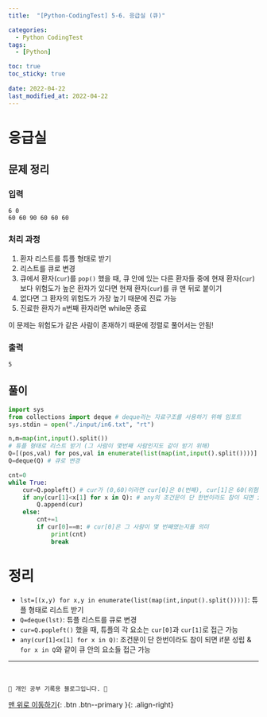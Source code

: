 ```yaml
---
title:  "[Python-CodingTest] 5-6. 응급실 (큐)"

categories:
  - Python CodingTest
tags:
  - [Python]

toc: true
toc_sticky: true
 
date: 2022-04-22
last_modified_at: 2022-04-22
---
```


# 응급실
## 문제 정리
### 입력
```
6 0
60 60 90 60 60 60
```
### 처리 과정
1. 환자 리스트를 튜플 형태로 받기
2. 리스트를 큐로 변경
3. 큐에서 환자(`cur`)를 `pop()` 했을 때, 큐 안에 있는 다른 환자들 중에 현재 환자(`cur`)보다 위험도가 높은 환자가 있다면 현재 환자(`cur`)를 큐 맨 뒤로 붙이기
4. 없다면 그 환자의 위험도가 가장 높기 때문에 진료 가능
5. 진료한 환자가 `m`번째 환자라면 while문 종료

이 문제는 위험도가 같은 사람이 존재하기 때문에 정렬로 풀어서는 안됨!
### 출력
```
5
```
## 풀이
```py
import sys
from collections import deque # deque라는 자료구조를 사용하기 위해 임포트
sys.stdin = open("./input/in6.txt", "rt")

n,m=map(int,input().split())
# 튜플 형태로 리스트 받기 (그 사람이 몇번째 사람인지도 같이 받기 위해)
Q=[(pos,val) for pos,val in enumerate(list(map(int,input().split())))]
Q=deque(Q) # 큐로 변경

cnt=0
while True:
    cur=Q.popleft() # cur가 (0,60)이라면 cur[0]은 0(번째), cur[1]은 60(위험도)
    if any(cur[1]<x[1] for x in Q): # any의 조건문이 단 한번이라도 참이 되면 if문 성립
        Q.append(cur)
    else:
        cnt+=1
        if cur[0]==m: # cur[0]은 그 사람이 몇 번째였는지를 의미
            print(cnt)
            break
```

# 정리
- `lst=[(x,y) for x,y in enumerate(list(map(int,input().split())))]`: 튜플 형태로 리스트 받기
- `Q=deque(lst)`: 튜플 리스트를 큐로 변경
- `cur=Q.popleft()` 했을 때, 튜플의 각 요소는 `cur[0]`과 `cur[1]`로 접근 가능
- `any(cur[1]<x[1] for x in Q)`: 조건문이 단 한번이라도 참이 되면 if문 성립 & `for x in Q`와 같이 큐 안의 요소들 접근 가능 


***
<br>

    💛 개인 공부 기록용 블로그입니다. 👻

[맨 위로 이동하기](#){: .btn .btn--primary }{: .align-right}